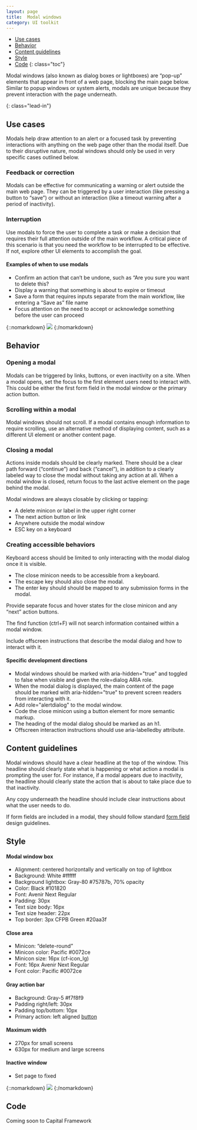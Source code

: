 ```yaml
---
layout: page
title:  Modal windows
category: UI toolkit
---
```


- [Use cases](#use)
- [Behavior](#behavior)
- [Content guidelines](#guidelines)
- [Style](#style)
- [Code](#code) 
{: class="toc"}

<p>Modal windows (also known as dialog boxes or lightboxes) are “pop-up” elements that appear in front of a web page, blocking the main page below. Similar to popup windows or system alerts, modals are unique because they prevent interaction with the page underneath. </p> {: class="lead-in"}

<h2 id="use">Use cases<span class="cf-code-link">
</span></h2>

<p>Modals help draw attention to an alert or a focused task by preventing interactions with anything on the web page other than the modal itself. Due to their disruptive nature, modal windows should only be used in very specific cases outlined below.</p>

<h3 id="feedback-correction">Feedback or correction</h3>

<p>Modals can be effective for communicating a warning or alert outside the main web page. They can be triggered by a user interaction (like pressing a button to “save”) or without an interaction (like a timeout warning after a period of inactivity).</p>

<h3 id="interruption">Interruption</h3>
<p>Use modals to force the user to complete a task or make a decision that requires their full attention outside of the main workflow. A critical piece of this scenario is that you need the workflow to be interrupted to be effective. If not, explore other UI elements to accomplish the goal.</p> 

<div class="content-50 content-first">
  <h4 id="examples">Examples of when to use modals</h4>
  <ul>
    <li>Confirm an action that can’t be undone, such as “Are you sure you want to delete this?</li>
    <li>Display a warning that something is about to expire or timeout</li>
    <li>Save a form that requires inputs separate from the main workflow, like entering a “Save as” file name</li>
    <li>Focus attention on the need to accept or acknowledge something before the user can proceed</li>
  </ul>
</div>
<div class="content-50 content-last">
{::nomarkdown}
<img src="/design-manual/static/img/modals/formexpiring.png" /> 
{:/nomarkdown}
</div>

<h2 id="behavior">Behavior<span class="cf-code-link">
 </span></h2>
 
<h3 id="opening">Opening a modal</h3>
<p>Modals can be triggered by links, buttons, or even inactivity on a site. When a modal opens, set the focus to the first element users need to interact with. This could be either the first form field in the modal window or the primary action button.</p> 

<h3 id="scrolling">Scrolling within a modal</h3>
<p>Modal windows should not scroll. If a modal contains enough information to require scrolling, use an alternative method of displaying content, such as a different UI element or another content page.</p>

<h3 id="closing">Closing a modal</h3>
<p>Actions inside modals should be clearly marked. There should be a clear path forward (“continue”) and back (“cancel”), in addition to a clearly labeled way to close the modal without taking any action at all. When a modal window is closed, return focus to the last active element on the page behind the modal.</p>

<p>Modal windows are always closable by clicking or tapping:</p>
  <ul>
    <li>A delete minicon or label in the upper right corner</li>
    <li>The next action button or link</li>
    <li>Anywhere outside the modal window</li>
    <li>ESC key on a keyboard</li>
  </ul>

<h3 id="accessible-behavior">Creating accessible behaviors</h3>
<p>Keyboard access should be limited to only interacting with the modal dialog once it is visible.</p>
  <ul>
    <li>The close minicon needs to be accessible from a keyboard.</li>
    <li>The escape key should also close the modal.</li>
    <li>The enter key should should be mapped to any submission forms in the modal.</li>
  </ul>

<p>Provide separate focus and hover states for the close minicon and any “next” action buttons.</p>

<p>The find function (ctrl+F) will not search information contained within a modal window.</p> 

<p>Include offscreen instructions that describe the modal dialog and how to interact with it.</p>

<h4 id="inactive">Specific development directions</h4>
  <ul>
    <li>Modal windows should be marked with aria-hidden="true" and toggled to false when visible and given the role=dialog ARIA role.
    <li>When the modal dialog is displayed, the main content of the page should be marked with aria-hidden="true" to prevent screen readers from interacting with it.</li>
    <li>Add role="alertdialog" to the modal window.</li>
    <li>Code the close minicon using a button element for more semantic markup.</li>
    <li>The heading of the modal dialog should be marked as an h1.</li>
    <li>Offscreen interaction instructions should use aria-labelledby attribute.</li>
  </ul>

<h2 id="guidelines">Content guidelines<span class="cf-code-link">
</span></h2>
  
<p>Modal windows should have a clear headline at the top of the window. This headline should clearly state what is happening or what action a modal is prompting the user for. For instance, if a modal appears due to inactivity, the headline should clearly state the action that is about to take place due to that inactivity.</p>
 
<p>Any copy underneath the headline should include clear instructions about what the user needs to do.</p>

<p>If form fields are included in a modal, they should follow standard <a href="/design-manual/ui-toolkit/form-fields.html">form field</a> design guidelines.</p> 
            
<h2 id="style">Style<span class="cf-code-link"></h2>

<div class="content-50 content-first">
<h4 id="modal">Modal window box</h4>
  <ul>
    <li>Alignment: centered horizontally and vertically on top of lightbox</li>
    <li>Background: White #ffffff</li> 
    <li>Background lightbox: Gray-80 #75787b, 70% opacity</li>
    <li>Color: Black #101820</li>
    <li>Font: Avenir Next Regular</li>
    <li>Padding: 30px</li>
    <li>Text size body: 16px</li>
    <li>Text size header: 22px</li>
    <li>Top border: 3px CFPB Green #20aa3f</li>
  </ul>  

<h4 id="close">Close area</h4>
  <ul>
    <li>Minicon: “delete-round”</li>
    <li>Minicon color: Pacific #0072ce</li>
    <li>Minicon size: 16px (cf-icon_lg)</li>
    <li>Font: 16px Avenir Next Regular</li>
    <li>Font color: Pacific #0072ce</li>
  </ul>

<h4 id="action-bar">Gray action bar</h4>
  <ul>
    <li>Background: Gray-5 #f7f8f9</li>
    <li>Padding right/left: 30px</li>
    <li>Padding top/bottom: 10px</li>
    <li>Primary action: left aligned <a href="/design-manual/ui-toolkit/buttons.html#variations">button</a></li>
  </ul> 

<h4 id="max-width">Maximum width</h4> 
  <ul>
    <li>270px for small screens</li>
    <li>630px for medium and large screens</li>
  </ul>

<h4 id="inactive">Inactive window</h4>
  <ul> 
    <li>Set page to fixed</li>
  </ul>
</div>
<div class="content-50 content-last">
{::nomarkdown}
<img src="/design-manual/static/img/modals/savesearch.png" /> 
{:/nomarkdown}
</div>

<h2 id="code">Code<span class="cf-code-link"></h2>
<p>Coming soon to Capital Framework</p>

